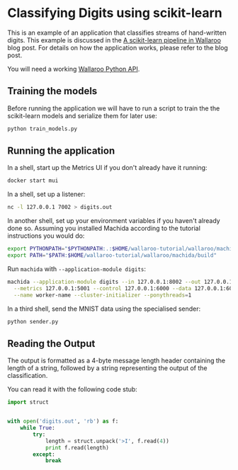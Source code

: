 # Classifying Digits using scikit-learn

This is an example of an application that classifies streams of hand-written digits. This example is discussed in the [A scikit-learn pipeline in Wallaroo](https://blog.wallaroolabs.com/2018/02/a-scikit-learn-pipeline-in-wallaroo/) blog post. For details on how the application works, please refer to the blog post.

You will need a working [Wallaroo Python API](https://docs.wallaroolabs.com/book/python/intro.html).

## Training the models

Before running the application we will have to run a script to train the the scikit-learn models and serialize them for later use:

```bash
python train_models.py
```

## Running the application

In a shell, start up the Metrics UI if you don't already have it running:

```bash
docker start mui
```

In a shell, set up a listener:

```bash
nc -l 127.0.0.1 7002 > digits.out
```

In another shell, set up your environment variables if you haven't already done so. Assuming you installed Machida according to the tutorial instructions you would do:

```bash
export PYTHONPATH="$PYTHONPATH:.:$HOME/wallaroo-tutorial/wallaroo/machida"
export PATH="$PATH:$HOME/wallaroo-tutorial/wallaroo/machida/build"
```

Run `machida` with `--application-module digits`:

```bash
machida --application-module digits --in 127.0.0.1:8002 --out 127.0.0.1:7002 \
  --metrics 127.0.0.1:5001 --control 127.0.0.1:6000 --data 127.0.0.1:6001 \
  --name worker-name --cluster-initializer --ponythreads=1
```

In a third shell, send the MNIST data using the specialised sender:

```bash
python sender.py
```

## Reading the Output

The output is formatted as a 4-byte message length header containing the length of a string, followed by a string representing the output of the classification.

You can read it with the following code stub:

```python
import struct


with open('digits.out', 'rb') as f:
    while True:
        try:
            length = struct.unpack('>I', f.read(4))
            print f.read(length)
        except:
            break
```
